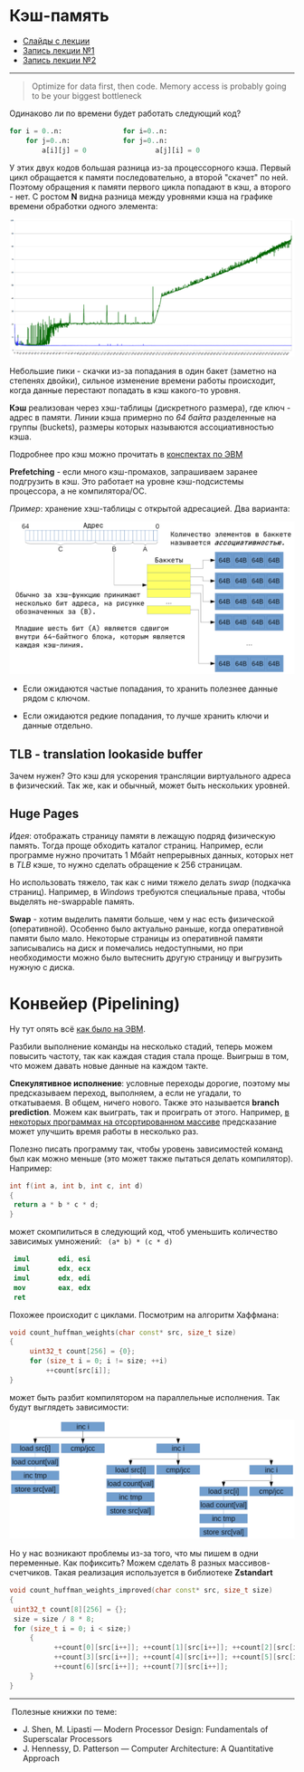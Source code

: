 # Кэш-память
- [Слайды с лекции](slides/lecture-3.pdf)
- [Запись лекции №1](https://www.youtube.com/watch?v=6vlNFxpSENs)
- [Запись лекции №2](https://www.youtube.com/watch?v=DddjrdCrCF8)
---
> Optimize for data first, then code. Memory access is probably going to be your biggest bottleneck

Одинаково ли по времени будет работать следующий код?

```python
for i = 0..n:				for i=0..n:
	for j=0..n:				for j=0..n:
		a[i][j] = 0 				a[j][i] = 0
```
У этих двух кодов большая разница из-за процессорного кэша. Первый цикл обращается к памяти последовательно, а второй "скачет" по ней. Поэтому обращения к памяти первого цикла попадают в кэш, а второго - нет. С ростом **N** видна разница между уровнями кэша на графике времени обработки одного элемента:

![Cache Hit Graph](./images/02.29_cache_hit_graph.png)

Небольшие пики - скачки из-за попадания в один бакет (заметно на степенях двойки), сильное изменение времени работы происходит, когда данные перестают попадать в кэш какого-то уровня.

**Кэш** реализован через хэш-таблицы (дискретного размера), где ключ - адрес в памяти.
Линии кэша примерно по *64 байта* разделенные на группы (buckets), размеры которых называются ассоциативностью кэша.

Подробнее про кэш  можно прочитать в [конспектах по ЭВМ](https://github.com/DespairedController/computer-architecture/blob/master/1_4/1_4.pdf) 

**Prefetching** - если много кэш-промахов, запрашиваем заранее подгрузить в кэш. Это работает на уровне кэш-подсистемы процессора, а не компилятора/ОС.

*Пример*: хранение хэш-таблицы с открытой адресацией. Два варианта: 

![Hash-Table](./images/02.29_hash_table.png)

- Если ожидаются частые попадания, то хранить полезнее данные рядом с ключом.

- Если ожидаются редкие попадания, то лучше хранить ключи и данные отдельно.

## TLB - translation lookaside buffer

Зачем нужен? Это кэш для ускорения трансляции виртуального адреса в физический. Так же, как и обычный, может быть нескольких уровней.

## Huge Pages

*Идея*: отображать страницу памяти в лежащую подряд физическую память. Тогда проще обходить каталог страниц. Например, если программе нужно прочитать 1 Мбайт непрерывных данных, которых нет в *TLB* кэше, то нужно сделать обращение к 256 страницам.

Но использовать тяжело, так как с ними тяжело делать *swap* (подкачка страниц). Например, в *Windows* требуются специальные права, чтобы выделять не-swappable память.

**Swap** - хотим выделить памяти больше, чем у нас есть физической (оперативной). Особенно было актуально раньше, когда оперативной памяти было мало. Некоторые страницы из оперативной памяти записывались на диск и помечались недоступными, но при необходимости можно было вытеснить другую страницу и выгрузить нужную с диска.


# Конвейер (Pipelining)

Ну тут опять всё [как было на ЭВМ](https://github.com/DespairedController/computer-architecture/blob/master/2_3-4/2_3-4.pdf).

Разбили выполнение команды на несколько стадий, теперь можем повысить частоту, так как каждая стадия стала проще. Выигрыш в том, что можем давать новые данные на каждом такте.

**Спекулятивное исполнение**: условные переходы дорогие, поэтому мы предсказываем переход, выполняем, а если не угадали, то откатываемя. В общем, ничего нового. Также это называется **branch prediction**.
Можем как выиграть, так и проиграть от этого. Например, [в некоторых программах на отсортированном массиве](https://stackoverflow.com/questions/11227809/why-is-processing-a-sorted-array-faster-than-processing-an-unsorted-array) предсказание может улучшить время работы в несколько раз.

Полезно писать программу так, чтобы уровень зависимостей команд был как можно меньше (это может также пытаться делать компилятор). Например:

```c++
int f(int a, int b, int c, int d)
{
 return a * b * c * d;
}
```

может скомпилиться в следующий код, чтоб уменьшить количество зависимых умножений:
` (a* b) * (c * d)`

```nasm
 imul		edi, esi
 imul		edx, ecx
 imul		edx, edi
 mov		eax, edx
 ret
```

Похожее происходит с циклами. Посмотрим на алгоритм Хаффмана:

 ```c++
void count_huffman_weights(char const* src, size_t size)
{
      uint32_t count[256] = {0};
      for (size_t i = 0; i != size; ++i)
          ++count[src[i]];
}
 ```

может быть разбит компилятором на параллельные исполнения. Так будут выглядеть зависимости:

![Dependencies](./images/02.29_dependencies.png)


Но у нас возникают проблемы из-за того, что мы пишем в одни переменные. Как пофиксить? Можем сделать 8 разных массивов-счетчиков. Такая реализация используется в библиотеке **Zstandart**

```c++
void count_huffman_weights_improved(char const* src, size_t size)
{
 uint32_t count[8][256] = {};
 size = size / 8 * 8;
 for (size_t i = 0; i < size;)
     {
           ++count[0][src[i++]]; ++count[1][src[i++]]; ++count[2][src[i++]];
           ++count[3][src[i++]]; ++count[4][src[i++]]; ++count[5][src[i++]];
           ++count[6][src[i++]]; ++count[7][src[i++]];
     }
}
```

-----------
​	Полезные книжки по теме:

- J. Shen, M. Lipasti — Modern Processor Design: Fundamentals of Superscalar Processors
- J. Hennessy, D. Patterson — Computer Architecture: A Quantitative Approach

